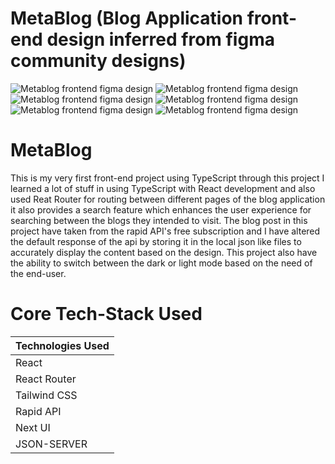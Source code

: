 # MetaBlog (Blog Application front-end design inferred from figma community designs)

![Metablog frontend figma design](./src/designs/Home%20Page.png)
![Metablog frontend figma design](./src/designs/Home%20Page-Dark.png)
![Metablog frontend figma design](./src/designs/Single%20Post.png)
![Metablog frontend figma design](./src/designs/Single%20Post-Dark.png)
![Metablog frontend figma design](./src/designs/Author%20Page.png)
![Metablog frontend figma design](./src/designs/Author%20Page-Dark.png)

# MetaBlog 

This is my very first front-end project using TypeScript through this project I learned a lot of stuff in using TypeScript with React development and also used Reat Router for routing between different pages of the blog application it also provides a search feature which enhances the user experience for searching between the blogs they intended to visit. The blog post in this project have taken from the rapid API's free subscription and I have altered the default response of the api by storing it in the local json like files to accurately display the content based on the design. This project also have the ability to switch between the dark or light mode based on the need of the end-user.

# Core Tech-Stack Used

| Technologies Used |
|-------------------|
|      React        |
|   React Router    |
|   Tailwind CSS    |
|    Rapid API      |
|     Next UI       |
|   JSON-SERVER     |